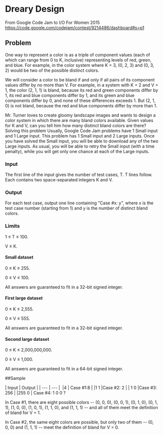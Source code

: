 # Dreary Design

From Google Code Jam to I/O For Women 2015
https://code.google.com/codejam/contest/9214486/dashboard#s=p1

## Problem

One way to represent a color is as a triple of component values (each of which can range from 0 to K, inclusive) representing levels of red, green, and blue. For example, in the color system where K = 3, (0, 2, 3) and (0, 3, 2) would be two of the possible distinct colors.

We will consider a color to be bland if and only if all pairs of its component values differ by no more than V. For example, in a system with K = 2 and V = 1, the color (2, 1, 1) is bland, because its red and green components differ by 1, its red and blue components differ by 1, and its green and blue components differ by 0, and none of these differences exceeds 1. But (2, 1, 0) is not bland, because the red and blue components differ by more than 1.

Mr. Turner loves to create gloomy landscape images and wants to design a color system in which there are many bland colors available. Given values for K and V, can you tell him how many distinct bland colors are there?
Solving this problem
Usually, Google Code Jam problems have 1 Small input and 1 Large input. This problem has 1 Small input and 2 Large inputs. Once you have solved the Small input, you will be able to download any of the two Large inputs. As usual, you will be able to retry the Small input (with a time penalty), while you will get only one chance at each of the Large inputs.

### Input

The first line of the input gives the number of test cases, T. T lines follow. Each contains two space-separated integers K and V.

### Output

For each test case, output one line containing "Case #x: y", where x is the test case number (starting from 1) and y is the number of distinct bland colors.

### Limits

1 ≤ T ≤ 100.

V ≤ K.

#### Small dataset

0 ≤ K ≤ 255.

0 ≤ V ≤ 100.

All answers are guaranteed to fit in a 32-bit signed integer.

#### First large dataset

0 ≤ K ≤ 2,555.

0 ≤ V ≤ 555.

All answers are guaranteed to fit in a 32-bit signed integer.

#### Second large dataset

0 ≤ K ≤ 2,000,000,000.

0 ≤ V ≤ 1,000.

All answers are guaranteed to fit in a 64-bit signed integer.

##Sample




| Input | Output |
| --- | --- | 
|4 | Case #1:8 | 
|1 1 |Case #2: 2   |
| 1 0 |Case #3: 256 |
|255 0 | Case #4: 1 0 0 ?
	



In Case #1, there are eight possible colors -- (0, 0, 0), (0, 0, 1), (0, 1, 0), (0, 1, 1), (1, 0, 0), (1, 0, 1), (1, 1, 0), and (1, 1, 1) -- and all of them meet the definition of bland for V = 1.

In Case #2, the same eight colors are possible, but only two of them -- (0, 0, 0) and (1, 1, 1) -- meet the definition of bland for V = 0.
